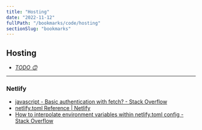 ```yaml
---
title: "Hosting"
date: "2022-11-12"
fullPath: "/bookmarks/code/hosting"
sectionSlug: "bookmarks"
---
```


## Hosting

- _[TODO 🙃](#)_

---

### Netlify

- [javascript - Basic authentication with fetch? - Stack Overflow](https://stackoverflow.com/questions/43842793/basic-authentication-with-fetch)
- [netlify.toml Reference | Netlify](https://www.netlify.com/docs/netlify-toml-reference/)
- [How to interpolate environment variables within netlify.toml config - Stack Overflow](https://stackoverflow.com/questions/50797497/how-to-interpolate-environment-variables-within-netlify-toml-config)
